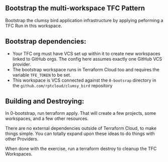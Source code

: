 ## Bootstrap the multi-workspace TFC Pattern
Bootstrap the clumsy bird application infrastructure by applying peforming a TFC Run in this workspace.

## Bootstrap dependencies:

- Your TFC org must have VCS set up within it to create new workspaces linked to GitHub orgs. The config here assumes exactly one GitHub VCS provider.
- The bootstrap workspace runs in Terraform Cloud too and requires the variable `TFE_TOKEN` to be set.
- This workspace is VCS connected against the `0-bootsrap` directory in the `github.com/rptcloud/clumsy_bird` repository

## Building and Destroying:

In 0-bootstrap, run terraform apply. That will create a few projects, some workspaces, and a few other resources.

There are no external dependencies outside of Terraform Cloud, to make things simple. You can totally expand upon these ideas to do things with other Providers.

When done with the exercise, run a terraform destroy to cleanup the TFC Workspaces.
